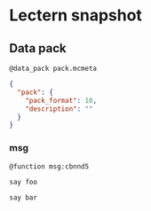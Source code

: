 # Lectern snapshot

## Data pack

`@data_pack pack.mcmeta`

```json
{
  "pack": {
    "pack_format": 10,
    "description": ""
  }
}
```

### msg

`@function msg:cbnnd5`

```mcfunction
say foo

say bar
```
